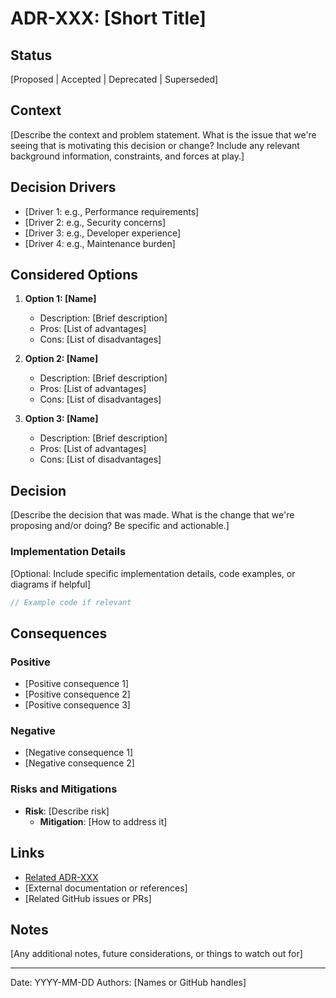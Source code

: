 # ADR-XXX: [Short Title]

## Status

[Proposed | Accepted | Deprecated | Superseded]

## Context

[Describe the context and problem statement. What is the issue that we're seeing that is motivating this decision or change? Include any relevant background information, constraints, and forces at play.]

## Decision Drivers

- [Driver 1: e.g., Performance requirements]
- [Driver 2: e.g., Security concerns]
- [Driver 3: e.g., Developer experience]
- [Driver 4: e.g., Maintenance burden]

## Considered Options

1. **Option 1: [Name]**

   - Description: [Brief description]
   - Pros: [List of advantages]
   - Cons: [List of disadvantages]

2. **Option 2: [Name]**

   - Description: [Brief description]
   - Pros: [List of advantages]
   - Cons: [List of disadvantages]

3. **Option 3: [Name]**
   - Description: [Brief description]
   - Pros: [List of advantages]
   - Cons: [List of disadvantages]

## Decision

[Describe the decision that was made. What is the change that we're proposing and/or doing? Be specific and actionable.]

### Implementation Details

[Optional: Include specific implementation details, code examples, or diagrams if helpful]

```typescript
// Example code if relevant
```

## Consequences

### Positive

- [Positive consequence 1]
- [Positive consequence 2]
- [Positive consequence 3]

### Negative

- [Negative consequence 1]
- [Negative consequence 2]

### Risks and Mitigations

- **Risk**: [Describe risk]
  - **Mitigation**: [How to address it]

## Links

- [Related ADR-XXX](./adr-xxx-title.md)
- [External documentation or references]
- [Related GitHub issues or PRs]

## Notes

[Any additional notes, future considerations, or things to watch out for]

---

Date: YYYY-MM-DD
Authors: [Names or GitHub handles]
